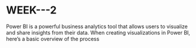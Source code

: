 # WEEK---2
Power BI is a powerful business analytics tool that allows users to visualize and share insights from their data. When creating visualizations in Power BI, here’s a basic overview of the process 
